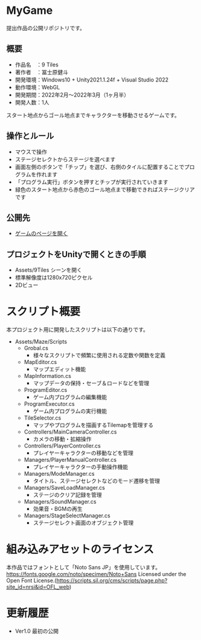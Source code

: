 # MyGame

提出作品の公開リポジトリです。

## 概要
- 作品名　：9 Tiles
- 著作者　：冨士原健斗
- 開発環境：Windows10 + Unity2021.1.24f + Visual Studio 2022
- 動作環境：WebGL
- 開発期間：2022年2月～2022年3月（1ヶ月半）
- 開発人数：1人

スタート地点からゴール地点までキャラクターを移動させるゲームです。

## 操作とルール
- マウスで操作
- ステージセレクトからステージを選べます
- 画面左側のボタンで「チップ」を選び、右側のタイルに配置することでプログラムを作れます
- 「プログラム実行」ボタンを押すとチップが実行されていきます
- 緑色のスタート地点から赤色のゴール地点まで移動できればステージクリアです

## 公開先
- [ゲームのページを開く](https://unityroom.com/games/ninetiles)

## プロジェクトをUnityで開くときの手順
- Assets/9Tiles シーンを開く
- 標準解像度は1280x720ピクセル
- 2Dビュー

# スクリプト概要
本プロジェクト用に開発したスクリプトは以下の通りです。

- Assets/Maze/Scripts
  - Grobal.cs
    - 様々なスクリプトで頻繁に使用される定数や関数を定義
  - MapEditor.cs
    - マップエディット機能
  - MapInformation.cs
    - マップデータの保持・セーブ＆ロードなどを管理
  - ProgramEditor.cs
    - ゲーム内プログラムの編集機能
  - ProgramExecutor.cs
    - ゲーム内プログラムの実行機能
  - TileSelector.cs
    - マップやプログラムを描画するTilemapを管理する
  - Controllers/MainCameraController.cs
    - カメラの移動・拡縮操作
  - Controllers/PlayerController.cs
    - プレイヤーキャラクターの移動などを管理
  - Managers/PlayerManualController.cs
    - プレイヤーキャラクターの手動操作機能
  - Managers/ModeManager.cs
    - タイトル、ステージセレクトなどのモード遷移を管理
  - Managers/SaveLoadManager.cs
    - ステージのクリア記録を管理
  - Managers/SoundManager.cs
    - 効果音・BGMの再生
  - Managers/StageSelectManager.cs
    - ステージセレクト画面のオブジェクト管理


# 組み込みアセットのライセンス
本作品ではフォントとして「Noto Sans JP」を使用しています。
https://fonts.google.com/noto/specimen/Noto+Sans
Licensed under the Open Font License.(https://scripts.sil.org/cms/scripts/page.php?site_id=nrsi&id=OFL_web)

# 更新履歴
- Ver1.0 最初の公開
